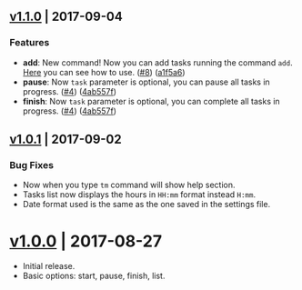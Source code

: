 <a name="1.1.0"></a>
## [v1.1.0](https://github.com/mvmjacobs/timetracking/releases/tag/v1.1.0) | 2017-09-04

### Features
* **add**: New command! Now you can add tasks running the command `add`. [Here](https://github.com/mvmjacobs/timetracking/tree/master#add) you can see how to use. ([#8](https://github.com/mvmjacobs/timetracking/issues/8)) ([a1f5a6](https://github.com/mvmjacobs/timetracking/commit/a1f5a6))
* **pause**: Now `task` parameter is optional, you can pause all tasks in progress. ([#4](https://github.com/mvmjacobs/timetracking/issues/4)) ([4ab557f](https://github.com/mvmjacobs/timetracking/commit/4ab557f))
* **finish**: Now `task` parameter is optional, you can complete all tasks in progress. ([#4](https://github.com/mvmjacobs/timetracking/issues/4)) ([4ab557f](https://github.com/mvmjacobs/timetracking/commit/4ab557f))

<a name="1.0.1"></a>
## [v1.0.1](https://github.com/mvmjacobs/timetracking/releases/tag/v1.0.1) | 2017-09-02

### Bug Fixes
* Now when you type `tm` command will show help section.
* Tasks list now displays the hours in `HH:mm` format instead `H:mm`.
* Date format used is the same as the one saved in the settings file.

<a name="1.0.0"></a>
# [v1.0.0](https://github.com/mvmjacobs/timetracking/releases/tag/v1.0.0) | 2017-08-27

* Initial release.
* Basic options: start, pause, finish, list.

